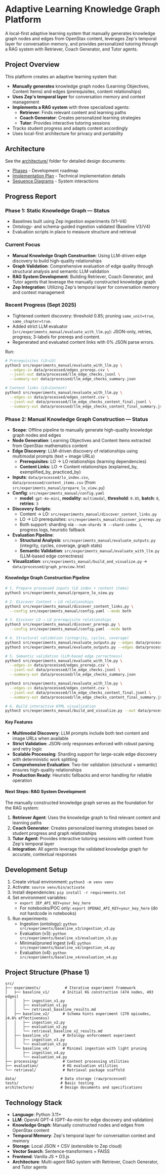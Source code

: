 # Adaptive Learning Knowledge Graph Platform

A local-first adaptive learning system that manually generates knowledge graph nodes and edges from OpenStax content, leverages Zep's temporal layer for conversation memory, and provides personalized tutoring through a RAG system with Retriever, Coach Generator, and Tutor agents.

## Project Overview

This platform creates an adaptive learning system that:
- **Manually generates** knowledge graph nodes (Learning Objectives, Content Items) and edges (prerequisites, content relationships)
- **Uses Zep's temporal layer** for conversation memory and context management
- **Implements a RAG system** with three specialized agents:
  - **Retriever**: Finds relevant content and learning paths
  - **Coach Generator**: Creates personalized learning strategies
  - **Tutor**: Provides interactive tutoring sessions
- Tracks student progress and adapts content accordingly
- Uses local-first architecture for privacy and portability

## Architecture

See the [architecture/](architecture/) folder for detailed design documents:
- [Phases](architecture/phases.md) - Development roadmap
- [Implementation Plan](architecture/implementation.md) - Technical implementation details
- [Sequence Diagrams](architecture/sequence_diagrams.md) - System interactions

## Progress Report

### Phase 1: Static Knowledge Graph — Status

- Baselines built using Zep ingestion experiments (V1–V4)
- Ontology- and schema-guided ingestion validated (Baseline V3/V4)
- Evaluation scripts in place to measure structure and retrieval

### Current Focus

- **Manual Knowledge Graph Construction**: Using LLM-driven edge discovery to build high-quality relationships
- **Graph Validation**: Comprehensive evaluation of edge quality through structural analysis and semantic LLM validation
- **RAG System Development**: Building Retriever, Coach Generator, and Tutor agents that leverage the manually constructed knowledge graph
- **Zep Integration**: Utilizing Zep's temporal layer for conversation memory and context management

### Recent Progress (Sept 2025)

- Tightened content discovery: threshold 0.85; pruning `same_unit=true`, `same_chapter=true`.
- Added strict LLM evaluator (`src/experiments_manual/evaluate_with_llm.py`): JSON-only, retries, progress; 3-labels for prereqs and content.
- Regenerated and evaluated content links with 0% JSON parse errors.

Run:

```bash
# Prerequisites (LO→LO)
python3 src/experiments_manual/evaluate_with_llm.py \
  --edges-in data/processed/edges_prereqs.csv \
  --jsonl-out data/processed/llm_edge_checks.jsonl \
  --summary-out data/processed/llm_edge_checks_summary.json

# Content links (LO→Content)
python3 src/experiments_manual/evaluate_with_llm.py \
  --edges-in data/processed/edges_content.csv \
  --jsonl-out data/processed/llm_edge_checks_content_final.jsonl \
  --summary-out data/processed/llm_edge_checks_content_final_summary.json
```

### Phase 2: Manual Knowledge Graph Construction — Status

- **Scope**: Offline pipeline to manually generate high-quality knowledge graph nodes and edges
- **Node Generation**: Learning Objectives and Content Items extracted from OpenStax mathematics content
- **Edge Discovery**: LLM-driven discovery of relationships using multimodal prompts (text + image URLs)
  - **Prerequisites**: LO → LO relationships (learning dependencies)
  - **Content Links**: LO → Content relationships (explained_by, exemplified_by, practiced_by)
- **Inputs**: `data/processed/lo_index.csv`, `data/processed/content_items.csv` (from `src/experiments_manual/prepare_lo_view.py`)
- **Config**: `src/experiments_manual/config.yaml`
  - **model**: `gpt-4o-mini`, **modality**: `multimodal`, **threshold**: `0.85`, **batch**: `8`, **retries**: `3`
- **Discovery Scripts**:
  - Content → LO: `src/experiments_manual/discover_content_links.py`
  - LO → LO prerequisites: `src/experiments_manual/discover_prereqs.py`
  - Both support: sharding via `--num-shards N --shard-index i`, progress logs, heuristic fallback
- **Evaluation Pipeline**:
  - **Structural Analysis**: `src/experiments_manual/evaluate_outputs.py` (integrity, cycles, coverage, graph stats)
  - **Semantic Validation**: `src/experiments_manual/evaluate_with_llm.py` (LLM-based edge correctness)
- **Visualization**: `src/experiments_manual/build_and_visualize.py` → `data/processed/graph_preview.html`

#### Knowledge Graph Construction Pipeline

```bash
# 1. Prepare processed inputs (LO index + content items)
python3 src/experiments_manual/prepare_lo_view.py

# 2. Discover Content → LO relationships
python3 src/experiments_manual/discover_content_links.py \
  --config src/experiments_manual/config.yaml --mode both

# 3. Discover LO → LO prerequisite relationships  
python3 src/experiments_manual/discover_prereqs.py \
  --config src/experiments_manual/config.yaml --mode both

# 4. Structural validation (integrity, cycles, coverage)
python3 src/experiments_manual/evaluate_outputs.py --edges data/processed/edges_content.csv
python3 src/experiments_manual/evaluate_outputs.py --edges data/processed/edges_prereqs.csv

# 5. Semantic validation (LLM-based edge correctness)
python3 src/experiments_manual/evaluate_with_llm.py \
  --edges-in data/processed/edges_prereqs.csv \
  --jsonl-out data/processed/llm_edge_checks.jsonl \
  --summary-out data/processed/llm_edge_checks_summary.json

python3 src/experiments_manual/evaluate_with_llm.py \
  --edges-in data/processed/edges_content.csv \
  --jsonl-out data/processed/llm_edge_checks_content_final.jsonl \
  --summary-out data/processed/llm_edge_checks_content_final_summary.json

# 6. Build interactive HTML visualization
python3 src/experiments_manual/build_and_visualize.py --out data/processed/graph_preview.html
```

#### Key Features

- **Multimodal Discovery**: LLM prompts include both text content and image URLs when available
- **Strict Validation**: JSON-only responses enforced with robust parsing and retry logic
- **Scalable Processing**: Sharding support for large-scale edge discovery with deterministic work splitting
- **Comprehensive Evaluation**: Two-tier validation (structural + semantic) ensures high-quality relationships
- **Production Ready**: Heuristic fallbacks and error handling for reliable operation

#### Next Steps: RAG System Development

The manually constructed knowledge graph serves as the foundation for the RAG system:

1. **Retriever Agent**: Uses the knowledge graph to find relevant content and learning paths
2. **Coach Generator**: Creates personalized learning strategies based on student progress and graph relationships  
3. **Tutor Agent**: Provides interactive tutoring sessions with context from Zep's temporal layer
4. **Integration**: All agents leverage the validated knowledge graph for accurate, contextual responses

## Development Setup

1. Create virtual environment: `python3 -m venv venv`
2. Activate: `source venv/bin/activate`
3. Install dependencies: `pip install -r requirements.txt`
4. Set environment variables:
   - `export ZEP_API_KEY=your_key_here`
   - For notebooks/POC only: `export OPENAI_API_KEY=your_key_here` (do not hardcode in notebooks)
5. Run experiments:
   - Ingestion (ontology): `python src/experiments/baseline_v3/ingestion_v3.py`
   - Evaluation (v3): `python src/experiments/baseline_v3/evaluation_v3.py`
   - Minimal/pruned ingest (v4): `python src/experiments/baseline_v4/ingestion_v4.py`
   - Evaluation (v4): `python src/experiments/baseline_v4/evaluation_v4.py`

## Project Structure (Phase 1)

```
src/
├── experiments/           # Iterative experiment framework
│   ├── baseline_v1/      # Initial KG construction (474 nodes, 493 edges)
│   │   ├── ingestion_v1.py
│   │   ├── evaluation_v1.py
│   │   └── retrieval_baseline_results.md
│   ├── baseline_v2/      # Schema hints experiment (270 episodes, 24.6% effectiveness)
│   │   ├── ingestion_v2.py
│   │   ├── evaluation_v2.py
│   │   └── retrieval_baseline_v2_results.md
│   ├── baseline_v3/      # Ontology enforcement experiment
│   │   ├── ingestion_v3.py
│   │   └── evaluation_v3.py
│   └── baseline_v4/      # Minimal ingestion with light pruning
│       ├── ingestion_v4.py
│       └── evaluation_v4.py
├── processing/           # Content processing utilities
├── evaluation/           # KG evaluation utilities
└── retrieval/            # Retrieval package scaffold

data/                    # Data storage (raw/processed)
tests/                   # Basic testing
architecture/            # Design documents and specifications
```

## Technology Stack

- **Language**: Python 3.11+
- **LLM**: OpenAI GPT-4 (GPT-4o-mini for edge discovery and validation)
- **Knowledge Graph**: Manually constructed nodes and edges from OpenStax content
- **Temporal Memory**: Zep's temporal layer for conversation context and memory
- **Storage**: Local JSON + CSV (extensible to Zep cloud)
- **Vector Search**: Sentence-transformers + FAISS
- **Frontend**: Vanilla JS + D3.js
- **Architecture**: Multi-agent RAG system with Retriever, Coach Generator, and Tutor agents
 
